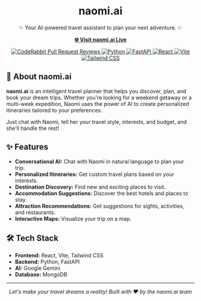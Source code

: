 <div align="center">
  <h1>naomi.ai</h1>
  <p>✨ Your AI-powered travel assistant to plan your next adventure. ✨</p>
  <p>
    <a href="https://noami-ai-248534326141.asia-south1.run.app"><strong>🌐 Visit naomi.ai Live</strong></a>
  </p>
  <p align="center">
    <a href="https://coderabbit.ai">
      <img src="https://img.shields.io/coderabbit/prs/github/Eshwarvijay007/tripper?utm_source=oss&utm_medium=github&utm_campaign=Eshwarvijay007%2Ftripper&labelColor=171717&color=FF570A&link=httpshttps%3A%2F%2Fcoderabbit.ai&label=CodeRabbit+Reviews" alt="CodeRabbit Pull Request Reviews" />
    </a>
    <a href="https://www.python.org/">
      <img src="https://img.shields.io/badge/python-3.8%2B-blue" alt="Python" />
    </a>
    <a href="https://fastapi.tiangolo.com/">
      <img src="https://img.shields.io/badge/FastAPI-005571?style=for-the-badge&logo=fastapi" alt="FastAPI" />
    </a>
    <a href="https://react.dev/">
      <img src="https://img.shields.io/badge/React-%2320232a.svg?style=for-the-badge&logo=react&logoColor=%2361DAFB" alt="React" />
    </a>
    <a href="https://vitejs.dev/">
      <img src="https://img.shields.io/badge/vite-%23646CFF.svg?style=for-the-badge&logo=vite&logoColor=white" alt="Vite" />
    </a>
    <a href="https://tailwindcss.com/">
      <img src="https://img.shields.io/badge/Tailwind_CSS-06B6D4?style=for-the-badge&logo=tailwind-css&logoColor=white" alt="Tailwind CSS" />
    </a>
  </p>
</div>

## 🚀 About naomi.ai

**naomi.ai** is an intelligent travel planner that helps you discover, plan, and book your dream trips. Whether you're looking for a weekend getaway or a multi-week expedition, Naomi uses the power of AI to create personalized itineraries tailored to your preferences.

Just chat with Naomi, tell her your travel style, interests, and budget, and she'll handle the rest!

## ✨ Features

*   **Conversational AI:** Chat with Naomi in natural language to plan your trip.
*   **Personalized Itineraries:** Get custom travel plans based on your interests.
*   **Destination Discovery:** Find new and exciting places to visit.
*   **Accommodation Suggestions:** Discover the best hotels and places to stay.
*   **Attraction Recommendations:** Get suggestions for sights, activities, and restaurants.
*   **Interactive Maps:** Visualize your trip on a map.

## 🛠️ Tech Stack

*   **Frontend:** React, Vite, Tailwind CSS
*   **Backend:** Python, FastAPI
*   **AI:** Google Gemini
*   **Database:** MongoDB

---

<p align="center">
  <em>Let's make your travel dreams a reality!</em>
  <em>Built with ❤️ by the naomi.ai team</em>
</p>
</p>
